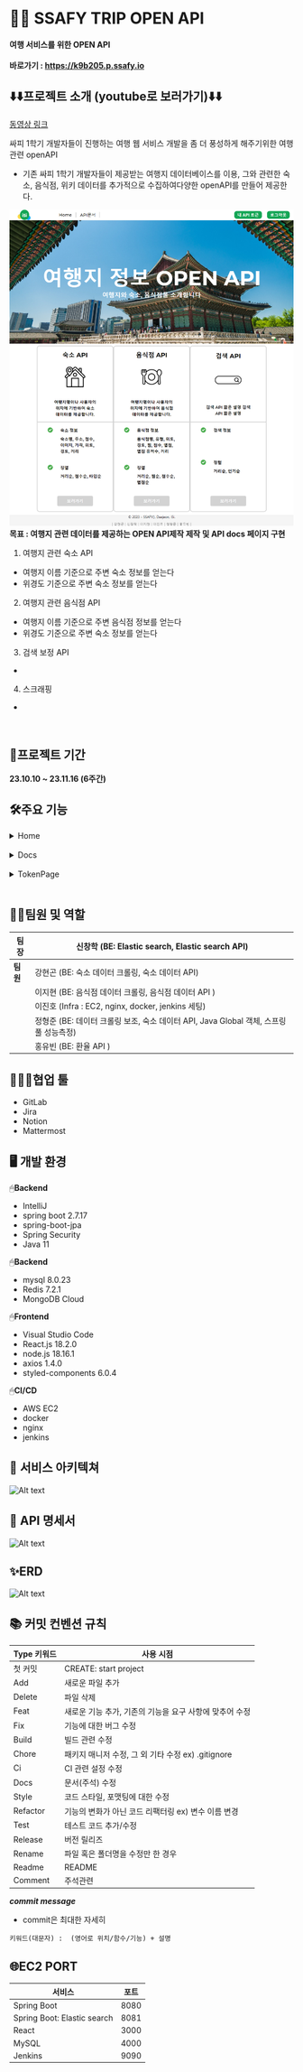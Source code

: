 # 👨‍💻 SSAFY TRIP OPEN API
**여행 서비스를 위한 OPEN API**<br><br>
**바로가기 : https://k9b205.p.ssafy.io**
<br>


## ⬇️⬇️프로젝트 소개 (youtube로 보러가기)⬇️⬇️
[동영상 링크](https://www.youtube.com/watch?v=DyyWZVai3vw)
  
싸피 1학기 개발자들이 진행하는 여행 웹 서비스 개발을 좀 더 풍성하게 해주기위한 여행관련 openAPI
- 기존 싸피 1학기 개발자들이 제공받는 여행지 데이터베이스를 이용, 그와 관련한 숙소, 음식점, 위키 데이터를 추가적으로 수집하여다양한 openAPI를 만들어 제공한다.

![메인 페이지](./image/main-page.png)
**목표 : 여행지 관련 데이터를 제공하는 OPEN API제작 제작 및 API docs 페이지 구현**  

1. 여행지 관련 숙소 API
 - 여행지 이름 기준으로 주변 숙소 정보를 얻는다
 - 위경도 기준으로 주변 숙소 정보를 얻는다

2. 여행지 관련 음식점 API
 - 여행지 이름 기준으로 주변 음식점 정보를 얻는다 
 - 위경도 기준으로 주변 숙소 정보를 얻는다

3. 검색 보정 API
 -  

4. 스크래핑
 -
 
 <br>


## 📅프로젝트 기간

**23.10.10 ~ 23.11.16 (6주간)**    

## 🛠️주요 기능  

<details>

설명 한두줄 하고 토글
<summary>Home</summary>

![Alt text](image/home1.png)
</details></br>

<details>
<summary>Docs</summary>

![Alt text](image/docs2.png)
</details></br>

<details>
<summary>TokenPage</summary>
![Alt text](image/token3.png)

</details></br>



## 🧝‍♂️팀원 및 역할  

| **팀장** | 신창학 (BE: Elastic search, Elastic search API)   |
|----------|---------------------|
| **팀원** | 강현곤 (BE: 숙소 데이터 크롤링, 숙소 데이터 API)             |
|          | 이지현 (BE: 음식점 데이터 크롤링, 음식점 데이터 API )  |
|          | 이진호 (Infra : EC2, nginx, docker, jenkins 세팅)     |
|          | 정형준 (BE: 데이터 크롤링 보조, 숙소 데이터 API, Java Global 객체, 스프링풀 성능측정) |
|          | 홍유빈 (BE: 환율 API )  |

## 👨‍👩‍👧협업 툴  

- GitLab
- Jira
- Notion
- Mattermost


## 🖥️ 개발 환경  

🖱**Backend**

- IntelliJ
- spring boot 2.7.17
- spring-boot-jpa
- Spring Security
- Java 11

🖱**Backend**

- mysql 8.0.23
- Redis 7.2.1
- MongoDB Cloud

🖱**Frontend**

- Visual Studio Code
- React.js 18.2.0
- node.js 18.16.1
- axios 1.4.0
- styled-components 6.0.4

🖱**CI/CD**

- AWS EC2
- docker
- nginx
- jenkins

## 🔧 서비스 아키텍쳐  

![Alt text](readme사진/image-23.png)

## 📑 API 명세서  

![Alt text](readme사진/image-2.png)


## ✨ERD  

![Alt text](readme사진/image.png)

## 📚 커밋 컨벤션 규칙

| Type 키워드 | 사용 시점 |
| --- | --- |
| 첫 커밋 | CREATE: start project |
| Add | 새로운 파일 추가 |
| Delete | 파일 삭제 |
| Feat | 새로운 기능 추가, 기존의 기능을 요구 사항에 맞추어 수정 |
| Fix | 기능에 대한 버그 수정 |
| Build | 빌드 관련 수정 |
| Chore | 패키지 매니저 수정, 그 외 기타 수정 ex) .gitignore |
| Ci | CI 관련 설정 수정 |
| Docs | 문서(주석) 수정 |
| Style | 코드 스타일, 포맷팅에 대한 수정 |
| Refactor | 기능의 변화가 아닌 코드 리팩터링 ex) 변수 이름 변경 |
| Test | 테스트 코드 추가/수정 |
| Release | 버전 릴리즈 |
| Rename | 파일 혹은 폴더명을 수정만 한 경우 |
| Readme | README |
| Comment | 주석관련 |

 ***commit message***
  - commit은 최대한 자세히

`키워드(대문자) :  (영어로 위치/함수/기능) + 설명`

## 🌐EC2 PORT

| 서비스                 | 포트  |
|-----------------------|-------|
| Spring Boot | 8080  |
| Spring Boot: Elastic search | 8081  |
| React                 | 3000  |
| MySQL                 | 4000  |
| Jenkins               | 9090  |

